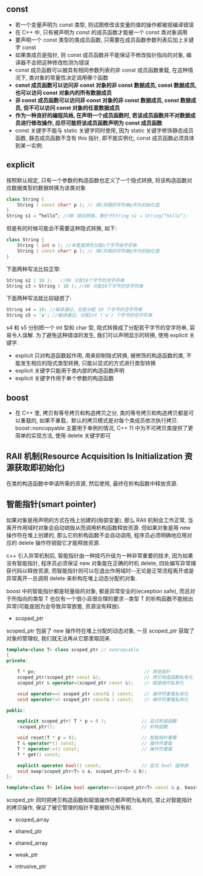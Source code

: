 ## const

* 若一个变量声明为 const 类型, 则试图修改该变量的值的操作都被视编译错误
* 在 C++ 中, 只有被声明为 const 的成员函数才能被一个 const 类对象调用
* 要声明一个 const 类型的类成员函数, 只需要在成员函数参数列表后加上关键字 const
* 如果类成员是指针, 则 const 成员函数并不能保证不修改指针指向的对象, 编译器不会把这种修改检测为错误
* const 成员函数可以被具有相同参数列表的非 const 成员函数重载,  在这种情况下, 类对象的常量性决定调用哪个函数
* **const 成员函数可以访问非 const 对象的非 const 数据成员,  const 数据成员,  也可以访问 const 对象内的所有数据成员**
* **非 const 成员函数可以访问非 const 对象的非 const 数据成员,  const 数据成员,  但不可以访问 const 对象的任意数据成员**
* **作为一种良好的编程风格, 在声明一个成员函数时, 若该成员函数并不对数据成员进行修改操作, 应尽可能将该成员函数声明为 const 成员函数**
* const 关键字不能与 static 关键字同时使用, 因为 static 关键字修饰静态成员函数, 静态成员函数不含有 this 指针, 即不能实例化, const 成员函数必须具体到某一实例.

## explicit

按照默认规定, 只有一个参数的构造函数也定义了一个隐式转换, 将该构造函数对应数据类型的数据转换为该类对象

```cpp
class String {
    String ( const char* p ); // 用C风格的字符串p作为初始化值
}
String s1 = “hello”; //OK 隐式转换，等价于String s1 = String(“hello”);
```

但是有的时候可能会不需要这种隐式转换, 如下:

```cpp
class String {
    String ( int n ); //本意是预先分配n个字节给字符串
    String ( const char* p ); // 用C风格的字符串p作为初始化值
}
```

下面两种写法比较正常:

```cpp
String s2 ( 10 );   //OK 分配10个字节的空字符串
String s3 = String ( 10 ); //OK 分配10个字节的空字符串
```

下面两种写法就比较疑惑了:

```cpp
String s4 = 10; //编译通过，也是分配 10 个字节的空字符串
String s5 = 'a'; //编译通过，分配int ('a') 个字节的空字符串
```

s4 和 s5 分别把一个 int 型和 char 型, 隐式转换成了分配若干字节的空字符串, 容易令人误解. 为了避免这种错误的发生, 我们可以声明显示的转换, 使用 explicit 关键字.

* explicit 只对构造函数起作用, 用来抑制隐式转换, 被修饰的构造函数的类, 不能发生相应的隐式类型转换, 只能以显式的方式进行类型转换
* explicit 关键字只能用于类内部的构造函数声明
* explicit 关键字作用于单个参数的构造函数

## boost

*  在 C++ 里, 拷贝有等号拷贝和构造拷贝之分, 类的等号拷贝和构造拷贝都是可以重载的, 如果不重载，默认的拷贝模式是对每个类成员依次执行拷贝. boost::noncopyable 主要用于单例的情况, C++ 11 中为不可拷贝类提供了更简单的实现方法, 使用 delete 关键字即可

## RAII 机制(Resource Acquisition Is Initialization 资源获取即初始化)

在类的构造函数中申请所需的资源, 然后使用, 最终在析构函数中释放资源.

## 智能指针(smart pointer)

如果对象是用声明的方式在栈上创建的(局部变量), 那么 RAII 机制会工作正常, 当离开作用域时对象会自动销毁从而调用析构函数释放资源. 但如果对象是用 new 操作符在堆上创建的, 那么它的析构函数不会自动调用, 程序员必须明确地应用对应的 delete 操作符销毁它才能释放资源.

c++ 引入异常机制后, 智能指针由一种技巧升级为一种非常重要的技术, 因为如果没有智能指针, 程序员必须保证 new 对象能在正确的时机 delete, 四处编写异常捕获代码以释放资源, 而智能指针则可以在退出作用域时--无论是正常流程离开或是异常离开--总调用 delete 来析构在堆上动态分配的对象.

boost 中的智能指针都是轻量级的对象, 都是异常安全的(ecxeption safe), 而且对于所指向的类型 T 也仅有一个很小且很合理的要求--类型 T 的析构函数不能抛出异常(可能是因为会导致异常嵌套, 资源没有释放).

* scoped_ptr

scoped_ptr 包装了 new 操作符在堆上分配的动态对象, 一旦 scoped_ptr 获取了对象的管理权, 我们就无法再从它那里取回来.

```cpp
template<class T> class scoped_ptr // noncopyable
{
private:

    T * px;                                        // 原始指针
    scoped_ptr(scoped_ptr const &);                // 拷贝构造函数私有化
    scoped_ptr & operator=(scoped_ptr const &);    // 赋值操作私有化

    void operator==( scoped_ptr const& ) const;    // 操作符重载私有化
    void operator!=( scoped_ptr const& ) const;    // 操作符重载私有化

public:

    explicit scoped_ptr( T * p = 0 );             // 显式构造函数
    ~scoped_ptr();                                // 析构函数

    void reset(T * p = 0);                        // 智能指针重置
    T & operator*() const;                        // 操作符重载
    T * operator->() const;                       // 操作符重载
    T * get() const;

    explicit operator bool() const;               // 显式 bool 值转换
    void swap(scoped_ptr<T> & a, scoped_ptr<T> & b);
};

template<class T> inline bool operator==(scoped_ptr<T> const & p, boost::detail::sp_nullptr_t);
```

scoped_ptr 同时把拷贝构造函数和赋值操作符都声明为私有的, 禁止对智能指针的拷贝操作, 保证了被它管理的指针不能被转让所有权.

* scoped_array

* shared_ptr

* shared_array

* weak_ptr

* intrusive_ptr


